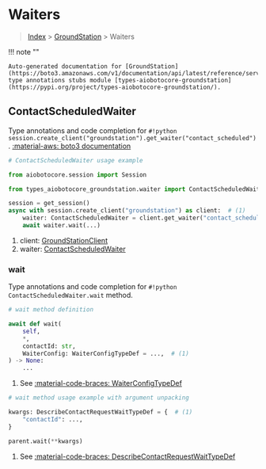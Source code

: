 # Waiters

> [Index](../README.md) > [GroundStation](./README.md) > Waiters

!!! note ""

    Auto-generated documentation for [GroundStation](https://boto3.amazonaws.com/v1/documentation/api/latest/reference/services/groundstation.html#groundstation)
    type annotations stubs module [types-aiobotocore-groundstation](https://pypi.org/project/types-aiobotocore-groundstation/).

## ContactScheduledWaiter

Type annotations and code completion for `#!python session.create_client("groundstation").get_waiter("contact_scheduled")`.
[:material-aws: boto3 documentation](https://boto3.amazonaws.com/v1/documentation/api/latest/reference/services/groundstation/waiter/ContactScheduled.html#GroundStation.Waiter.ContactScheduled)

```python
# ContactScheduledWaiter usage example

from aiobotocore.session import Session

from types_aiobotocore_groundstation.waiter import ContactScheduledWaiter

session = get_session()
async with session.create_client("groundstation") as client:  # (1)
    waiter: ContactScheduledWaiter = client.get_waiter("contact_scheduled")  # (2)
    await waiter.wait(...)
```

1. client: [GroundStationClient](./client.md)
2. waiter: [ContactScheduledWaiter](./waiters.md#contactscheduledwaiter)


### wait

Type annotations and code completion for `#!python ContactScheduledWaiter.wait` method.

```python
# wait method definition

await def wait(
    self,
    *,
    contactId: str,
    WaiterConfig: WaiterConfigTypeDef = ...,  # (1)
) -> None:
    ...
```

1. See [:material-code-braces: WaiterConfigTypeDef](./type_defs.md#waiterconfigtypedef)


```python
# wait method usage example with argument unpacking

kwargs: DescribeContactRequestWaitTypeDef = {  # (1)
    "contactId": ...,
}

parent.wait(**kwargs)
```

1. See [:material-code-braces: DescribeContactRequestWaitTypeDef](./type_defs.md#describecontactrequestwaittypedef)
